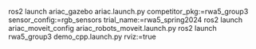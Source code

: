 



ros2 launch ariac_gazebo ariac.launch.py competitor_pkg:=rwa5_group3 sensor_config:=rgb_sensors trial_name:=rwa5_spring2024
ros2 launch ariac_moveit_config ariac_robots_moveit.launch.py
ros2 launch rwa5_group3 demo_cpp.launch.py rviz:=true